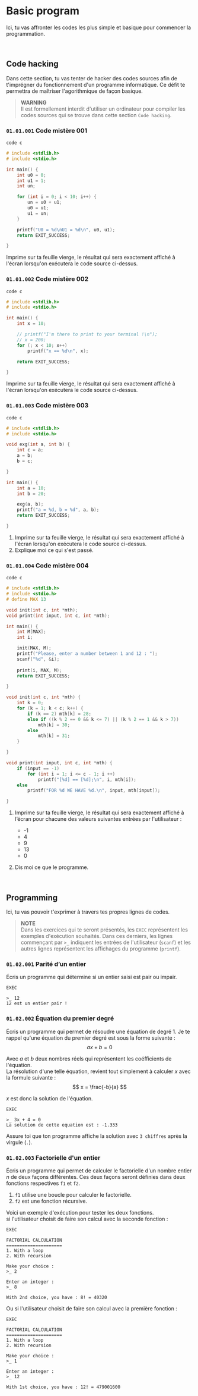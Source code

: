 # Basic program
Ici, tu vas affronter les codes les plus simple et basique pour commencer
la programmation.

<br/>

## Code hacking
Dans cette section, tu vas tenter de hacker des codes sources afin de
t'imprégner du fonctionnement d'un programme informatique. Ce défit te
permettra de maîtriser l'agorithmique de façon basique.

> **WARNING**<br/>
> Il est formellement interdit d'utiliser un ordinateur pour compiler
> les codes sources qui se trouve dans cette section `Code hacking`.


### `01.01.001` Code mistère 001
`code c`
```c
# include <stdlib.h>
# include <stdio.h>

int main() {
    int u0 = 0;
    int u1 = 1;
    int un;

    for (int i = 0; i < 10; i++) {
        un = u0 + u1;
        u0 = u1;
        u1 = un;
    }

    printf("U0 = %d\nU1 = %d\n", u0, u1);
    return EXIT_SUCCESS;

}

```
Imprime sur ta feuille vierge, le résultat qui sera exactement affiché
à l'écran lorsqu'on exécutera le code source ci-dessus.

### `01.01.002` Code mistère 002
`code c`
```c
# include <stdlib.h>
# include <stdio.h>

int main() {
    int x = 10;

    // printf("I'm there to print to your terminal !\n");
    // x = 200;
    for (; x < 10; x++)
        printf("x == %d\n", x);

    return EXIT_SUCCESS;

}

```
Imprime sur ta feuille vierge, le résultat qui sera exactement affiché
à l'écran lorsqu'on exécutera le code source ci-dessus.

### `01.01.003` Code mistère 003
`code c`
```c
# include <stdlib.h>
# include <stdio.h>

void exg(int a, int b) {
    int c = a;
    a = b;
    b = c;

}

int main() {
    int a = 10;
    int b = 20;

    exg(a, b);
    printf("a = %d, b = %d", a, b);
    return EXIT_SUCCESS;

}

```
1. Imprime sur ta feuille vierge, le résultat qui sera exactement affiché
à l'écran lorsqu'on exécutera le code source ci-dessus.
2. Explique moi ce qui s'est passé.

### `01.01.004` Code mistère 004
`code c`
```c
# include <stdlib.h>
# include <stdio.h>
# define MAX 13

void init(int c, int *mth);
void print(int input, int c, int *mth);

int main() {
    int M[MAX];
    int i;

    init(MAX, M);
    printf("Please, enter a number between 1 and 12 : ");
    scanf("%d", &i);
    
    print(i, MAX, M);
    return EXIT_SUCCESS;

}

void init(int c, int *mth) {
    int k = 0;
    for (k = 1; k < c; k++) {
        if (k == 2) mth[k] = 28;
        else if ((k % 2 == 0 && k <= 7) || (k % 2 == 1 && k > 7))
            mth[k] = 30;
        else
            mth[k] = 31;
    }

}

void print(int input, int c, int *mth) {
    if (input == -1)
        for (int i = 1; i <= c - 1; i ++)
            printf("[%d] == [%d];\n", i, mth[i]);
    else
        printf("FOR %d WE HAVE %d.\n", input, mth[input]);

}

```
1. Imprime sur ta feuille vierge, le résultat qui sera exactement affiché 
à l’écran pour chacune des valeurs suivantes entrées par l'utilisateur :
    - -1
    - 4
    - 9
    - 13
    - 0

2. Dis moi ce que le programme.

<br/>

## Programming
Ici, tu vas pouvoir t'exprimer à travers tes propres lignes de codes. 

> **NOTE** <br/>
> Dans les exercices qui te seront présentés, les `EXEC` représentent les 
> exemples d'exécution souhaités. Dans ces derniers, les lignes 
> commençant par `>_` indiquent les entrées de l'utilisateur (`scanf`) et 
> les autres lignes représentent les affichages du programme (`printf`).

### `01.02.001` Parité d’un entier
Écris un programme qui détermine si un entier saisi est pair ou impair.

`EXEC`
```
>_ 12
12 est un entier pair !

```

### `01.02.002` Équation du premier degré
Écris un programme qui permet de résoudre une équation de degré 1. Je te rappel qu'une équation du premier degré est sous la forme suivante :
    $$ ax + b = 0 $$

Avec $a$ et $b$ deux nombres réels qui représentent les coéfficients
de l'équation. <br/>
La résolution d'une telle équation, revient tout simplement à calculer $x$
avec la formule suivante :
    $$ x = \frac{-b}{a} $$

$x$ est donc la solution de l'équation.

`EXEC`
```
>_ 3x + 4 = 0
La solution de cette equation est : -1.333

```
Assure toi que ton programme affiche la solution avec `3 chiffres` après
la virgule (`.`).

### `01.02.003` Factorielle d'un entier
Écris un programme qui permet de calculer le factorielle d'un nombre 
entier $n$ de deux façons différentes. Ces deux façons seront définies
dans deux fonctions respectives `f1` et `f2`. <br>
1. `f1` utilise une boucle pour calculer le factorielle.
2. `f2` est une fonction récursive.

Voici un exemple d'exécution pour tester les deux fonctions.<br/>
si l'utilisateur choisit de faire son calcul avec la seconde fonction :

`EXEC`
```
FACTORIAL CALCULATION
=====================
1. With a loop
2. With recursion

Make your choice :
>_ 2

Enter an integer :
>_ 8

With 2nd choice, you have : 8! = 40320

```

Ou si l'utilisateur choisit de faire son calcul avec la première fonction :

`EXEC`
```
FACTORIAL CALCULATION
=====================
1. With a loop
2. With recursion

Make your choice :
>_ 1

Enter an integer :
>_ 12

With 1st choice, you have : 12! = 479001600

```


<br/>
<br/>
